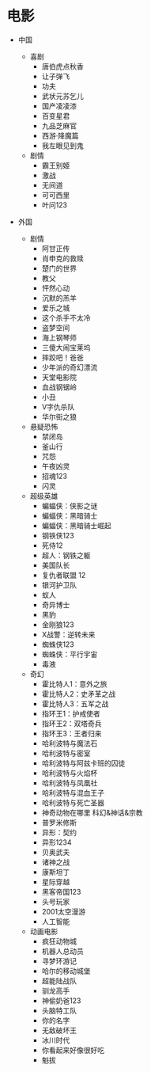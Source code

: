 # 电影

- 中国
    - 喜剧
        - 唐伯虎点秋香
        - 让子弹飞
        - 功夫
        - 武状元苏乞儿
        - 国产凌凌漆
        - 百变星君
        - 九品芝麻官
        - 西游·降魔篇
        - 我左眼见到鬼
    - 剧情
        - 霸王别姬
        - 激战
        - 无间道
        - 可可西里
        - 叶问123
        
- 外国
    - 剧情
        - 阿甘正传
        - 肖申克的救赎
        - 楚门的世界
        - 教父
        - 怦然心动
        - 沉默的羔羊
        - 爱乐之城
        - 这个杀手不太冷
        - 盗梦空间
        - 海上钢琴师
        - 三傻大闹宝莱坞
        - 摔跤吧！爸爸
        - 少年派的奇幻漂流
        - 天堂电影院
        - 血战钢锯岭
        - 小丑
        - V字仇杀队
        - 华尔街之狼
    - 悬疑恐怖
        - 禁闭岛
        - 釜山行
        - 咒怨
        - 午夜凶灵
        - 招魂123
        - 闪灵
    - 超级英雄
        - 蝙蝠侠：侠影之谜
        - 蝙蝠侠：黑暗骑士
        - 蝙蝠侠：黑暗骑士崛起
        - 钢铁侠123
        - 死侍12 
        - 超人：钢铁之躯
        - 美国队长
        - 复仇者联盟 12 
        - 银河护卫队
        - 蚁人
        - 奇异博士
        - 黑豹
        - 金刚狼123
        - X战警：逆转未来
        - 蜘蛛侠123
        - 蜘蛛侠：平行宇宙
        - 毒液
    - 奇幻
        - 霍比特人1：意外之旅
        - 霍比特人2：史矛革之战
        - 霍比特人3：五军之战
        - 指环王1：护戒使者
        - 指环王2：双塔奇兵
        - 指环王3：王者归来
        - 哈利波特与魔法石
        - 哈利波特与密室
        - 哈利波特与阿兹卡班的囚徒
        - 哈利波特与火焰杯
        - 哈利波特与凤凰社
        - 哈利波特与混血王子
        - 哈利波特与死亡圣器
        - 神奇动物在哪里 科幻&神话&宗教
        - 普罗米修斯
        - 异形：契约
        - 异形1234
        - 贝奥武夫
        - 诸神之战
        - 康斯坦丁
        - 星际穿越
        - 黑客帝国123
        - 头号玩家
        - 2001太空漫游
        - 人工智能
    - 动画电影
        - 疯狂动物城
        - 机器人总动员
        - 寻梦环游记
        - 哈尔的移动城堡
        - 超能陆战队
        - 驯龙高手
        - 神偷奶爸123
        - 头脑特工队
        - 你的名字
        - 无敌破坏王
        - 冰川时代
        - 你看起来好像很好吃
        - 魁拔

